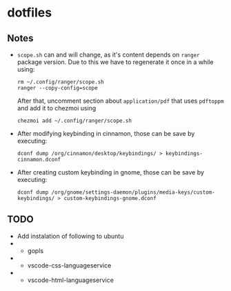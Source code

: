 # dotfiles

## Notes

* `scope.sh` can and will change, as it's content depends on `ranger` package version. Due to this we have to regenerate it once in a while using:
    ```
    rm ~/.config/ranger/scope.sh
    ranger --copy-config=scope
    ```
    After that, uncomment section about `application/pdf` that uses `pdftoppm` and add it to chezmoi using
    ```
    chezmoi add ~/.config/ranger/scope.sh
    ```
* After modifying keybinding in cinnamon, those can be save by executing:
    ```
    dconf dump /org/cinnamon/desktop/keybindings/ > keybindings-cinnamon.dconf
    ```
* After creating custom keybinding in gnome, those can be save by executing:
    ```
    dconf dump /org/gnome/settings-daemon/plugins/media-keys/custom-keybindings/ > custom-keybindings-gnome.dconf
    ```

## TODO

* Add instalation of following to ubuntu
* * gopls
* * vscode-css-languageservice
* * vscode-html-languageservice

